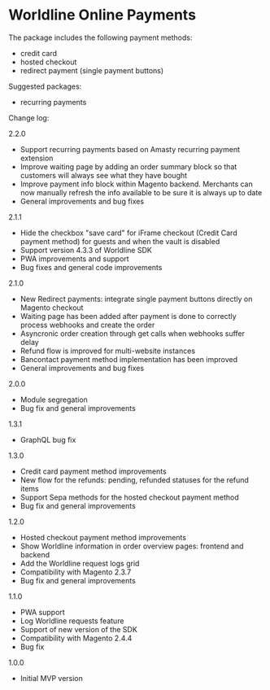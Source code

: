 # Worldline Online Payments

The package includes the following payment methods:
- credit card
- hosted checkout
- redirect payment (single payment buttons)

Suggested packages:
- recurring payments

Change log:

2.2.0
- Support recurring payments based on Amasty recurring payment extension
- Improve waiting page by adding an order summary block so that customers will always see what they have bought
- Improve payment info block within Magento backend. Merchants can now manually refresh the info available to be sure it is always up to date
- General improvements and bug fixes

2.1.1
- Hide the checkbox "save card" for iFrame checkout (Credit Card payment method) for guests and when the vault is disabled
- Support version 4.3.3 of Worldline SDK
- PWA improvements and support
- Bug fixes and general code improvements

2.1.0
- New Redirect payments: integrate single payment buttons directly on Magento checkout
- Waiting page has been added after payment is done to correctly process webhooks and create the order
- Asyncronic order creation through get calls when webhooks suffer delay
- Refund flow is improved for multi-website instances
- Bancontact payment method implementation has been improved
- General improvements and bug fixes

2.0.0
- Module segregation
- Bug fix and general improvements

1.3.1
- GraphQL bug fix

1.3.0
- Credit card payment method improvements
- New flow for the refunds: pending, refunded statuses for the refund items
- Support Sepa methods for the hosted checkout payment method
- Bug fix and general improvements

1.2.0
- Hosted checkout payment method improvements
- Show Worldline information in order overview pages: frontend and backend
- Add the Worldline request logs grid
- Compatibility with Magento 2.3.7
- Bug fix and general improvements

1.1.0
- PWA support
- Log Worldline requests feature
- Support of new version of the SDK
- Compatibility with Magento 2.4.4
- Bug fix

1.0.0
- Initial MVP version
